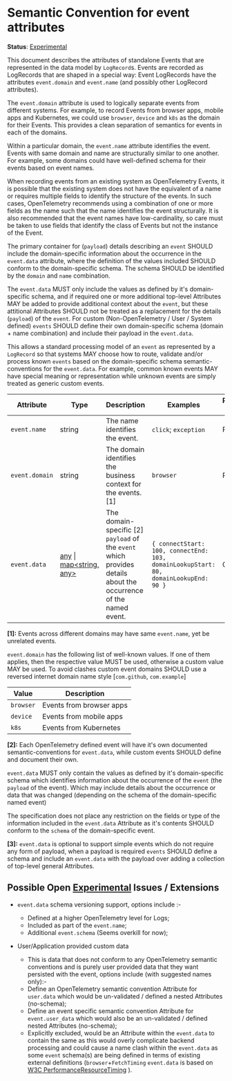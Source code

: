 # Semantic Convention for event attributes

**Status**: [Experimental](../../document-status.md)

This document describes the attributes of standalone Events that are represented
in the data model by `LogRecord`s. Events are recorded as LogRecords that are shaped
in a special way: Event LogRecords have the attributes `event.domain`
and `event.name` (and possibly other LogRecord attributes).

The `event.domain` attribute is used to logically separate events from different
systems. For example, to record Events from browser apps, mobile apps and
Kubernetes, we could use `browser`, `device` and `k8s` as the domain for their
Events. This provides a clean separation of semantics for events in each of the
domains.

Within a particular domain, the `event.name` attribute identifies the event.
Events with same domain and name are structurally similar to one another. For
example, some domains could have well-defined schema for their events based on
event names.

When recording events from an existing system as OpenTelemetry Events, it is
possible that the existing system does not have the equivalent of a name or
requires multiple fields to identify the structure of the events. In such cases,
OpenTelemetry recommends using a combination of one or more fields as the name
such that the name identifies the event structurally. It is also recommended that
the event names have low-cardinality, so care must be taken to use fields
that identify the class of Events but not the instance of the Event.

The primary container for (`payload`) details describing an `event` SHOULD
include the domain-specific information about the occurrence in the `event.data`
attribute, where the definition of the values included SHOULD conform to the
domain-specific schema. The schema SHOULD be identified by the `domain` and
`name` combination.

The `event.data` MUST only include the values as defined by it's domain-specific
schema, and if required one or more additional top-level Attributes MAY be added
to provide additional context about the `event`, but these attitional Attributes
SHOULD not be treated as a replacement for the details (`payload`) of the `event`.
For custom (Non-OpenTelemetry / User / System defined) `events` SHOULD define
their own domain-specific schema (domain + name combination) and include their
payload in the `event.data`.

This allows a standard processing model of an `event` as represented by a `LogRecord`
so that systems MAY choose how to route, validate and/or process known `events`
based on the domain-specific schema semantic-conventions for the `event.data`.
For example, common known events MAY have special meaning or representation while
unknown events are simply treated as generic custom events.

| Attribute  | Type | Description  | Examples  | Requirement Level |
|---|---|---|---|---|
| `event.name` | string | The name identifies the event. | `click`; `exception` | Required |
| `event.domain` | string | The domain identifies the business context for the events. [1] | `browser` | Required |
| `event.data` | [any](../data-model.md#type-any) \| [map<string, any>](../data-model.md#type-mapstring-any) | The domain-specific [2] `payload` of the `event` which provides details about the occurrence of the named event. | `{ connectStart: 100, connectEnd: 103, domainLookupStart: 80, domainLookupEnd: 90 }` | Optional [3] |

**[1]:** Events across different domains may have same `event.name`, yet be
unrelated events.

`event.domain` has the following list of well-known values. If one of them applies,
then the respective value MUST be used, otherwise a custom value MAY be used.
To avoid clashes custom event domains SHOULD use a reversed internet domain name
style [`com.github`, `com.example`]

| Value  | Description |
|---|---|
| `browser` | Events from browser apps |
| `device` | Events from mobile apps |
| `k8s` | Events from Kubernetes |

**[2]:** Each OpenTelemetry defined event will have it's own documented
semantic-conventions for `event.data`, while custom events SHOULD define
and document their own.

`event.data` MUST only contain the values as defined by it's domain-specific
schema which identifies information about the occurrence of the `event` (the
`payload` of the event). Which may include details about the occurrence
or data that was changed (depending on the schema of the domain-specific named
event)

The specification does not place any restriction on the fields or type of the
information included in the `event.data` Attribute as it's contents SHOULD conform
to the `schema` of the domain-specific event.

**[3]:** `event.data` is optional to support simple events which do not require
any form of payload, when a payload is required `events` SHOULD define a schema
and include an `event.data` with the payload over adding a collection of top-level
general Attributes.

## Possible Open [Experimental](../../document-status.md) Issues / Extensions

- `event.data` schema versioning support, options include :-
  - Defined at a higher OpenTelemetry level for Logs;
  - Included as part of the `event.name`;
  - Additional `event.schema` (Seems overkill for now);

- User/Application provided custom data
  - This is data that does not conform to any OpenTelemetry semantic conventions
    and is purely user provided data that they want persisted with the event,
    options include (with suggested names only):-
  - Define an OpenTelemetry semantic convention Attribute for `user.data` which
    would be un-validated / defined a nested Attributes (no-schema);
  - Define an event specific semantic convention Attribute for `event.user_data`
    which would also be an un-validated / defined nested Attributes (no-schema);
  - Explicitly excluded, would be an Attribute within the `event.data` to
    contain the same as this would overly complicate backend processing and could
    cause a name clash within the `event.data` as some `event` schema(s) are
    being defined in terms of existing external definitions (`browser`+`FetchTiming`
    `event.data` is based on [W3C PerformanceResourceTiming](https://w3c.github.io/resource-timing/#sec-performanceresourcetiming) ).
